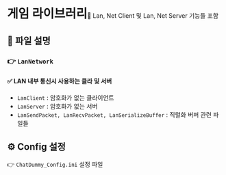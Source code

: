 <h1 style="display:inline">게임 라이브러리</h1>🔸 Lan, Net Client 및 Lan, Net Server 기능들 포함

## 📂 파일 설명
### 👉 `LanNetwork`
  #### ✅ LAN 내부 통신시 사용하는 클라 및 서버
- `LanClient` : 암호화가 없는 클라이언트
- `LanServer` : 암호화가 없는 서버
- `LanSendPacket, LanRecvPacket, LanSerializeBuffer` : 직렬화 버퍼 관련 파일들

## ⚙️ Config 설정
👉 `ChatDummy_Config.ini` 설정 파일

